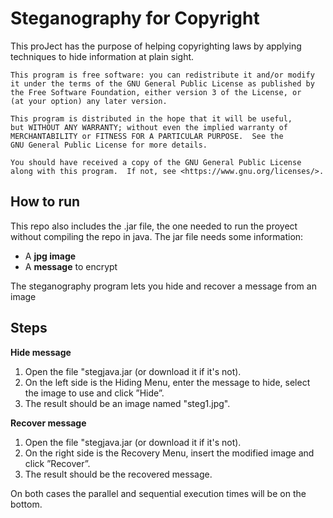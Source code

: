 # Steganography for Copyright

This proJect has the purpose of helping copyrighting laws by applying techniques to hide information at plain sight.

    This program is free software: you can redistribute it and/or modify
    it under the terms of the GNU General Public License as published by
    the Free Software Foundation, either version 3 of the License, or
    (at your option) any later version.

    This program is distributed in the hope that it will be useful,
    but WITHOUT ANY WARRANTY; without even the implied warranty of
    MERCHANTABILITY or FITNESS FOR A PARTICULAR PURPOSE.  See the
    GNU General Public License for more details.

    You should have received a copy of the GNU General Public License
    along with this program.  If not, see <https://www.gnu.org/licenses/>.

## How to run

This repo also includes the .jar file, the one needed to run the proyect without compiling the repo in java. The jar file needs some information:

- A **jpg image**
- A **message** to encrypt

The steganography program lets you hide and recover a message from an image

## Steps

**Hide message**
1. Open the file "stegjava.jar (or download it if it's not).
2. On the left side is the Hiding Menu, enter the message to hide, select the image to use and click ”Hide”.
3. The result should be an image named "steg1.jpg".

**Recover message**
1. Open the file "stegjava.jar (or download it if it's not).
2. On the right side is the Recovery Menu, insert the modified image and click ”Recover”.
3. The result should be the recovered message.

On both cases the parallel and sequential execution times will be on the bottom.
